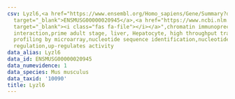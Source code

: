 ```yaml
---
csv: Lyzl6,<a href="https://www.ensembl.org/Homo_sapiens/Gene/Summary?db=core;g=ENSMUSG00000020945"
  target="_blank">ENSMUSG00000020945</a>,<a href="https://www.ncbi.nlm.nih.gov/pubmed/23834426"
  target="_blank"><i class="fas fa-file"></i></a>",chromatin immunoprecipitation assay,direct
  interaction,prime adult stage, liver, Hepatocyte, high throughput transcription
  profiling by microarray,nucleotide sequence identification,nucleotide sequence identification,transcriptional
  regulation,up-regulates activity
data_alias: Lyzl6
data_id: ENSMUSG00000020945
data_numevidence: 1
data_species: Mus musculus
data_taxid: '10090'
title: Lyzl6
---
```

